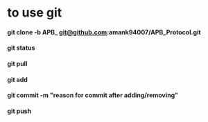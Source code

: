 # to use git 

#### git clone -b APB_<username> git@github.com:amank94007/APB_Protocol.git
#### git status
#### git pull
#### git add <filename>
#### git commit -m "reason for commit after adding/removing"
#### git push
